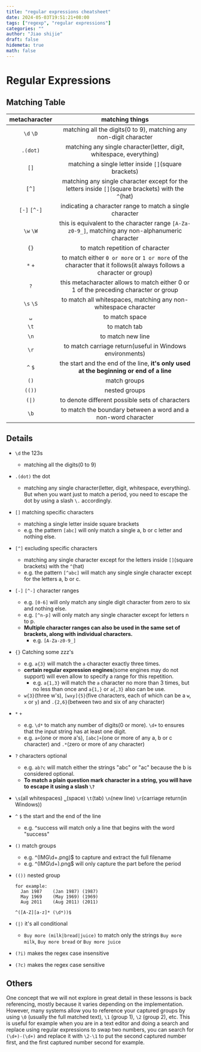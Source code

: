 ```yaml
---
title: "regular expressions cheatsheet"
date: 2024-05-03T19:51:21+08:00
tags: ["regexp", "regular expressions"]
categories: ""
author: "Jiao shijie"
draft: false
hidemeta: true
math: false
---
```


# Regular Expressions

## Matching Table

| metacharacter | matching things                                                                                                     |
| :-:           | :-:                                                                                                                 |
| `\d` `\D`     | matching all the digits(0 to 9), matching any non-digit character                                                   |
| `.(dot)`      | matching any single character(letter, digit, whitespace, everything)                                                |
| `[]`          | matching a single letter inside `[]`(square brackets)                                                               |
| `[^]`         | matching any single character except for the letters inside `[]`(square brackets) with the `^`(hat)                 |
| `[-]` `[^-]`  | indicating a character range to match a single character                                                            |
| `\w` `\W`     | this is equivalent to the character range `[A-Za-z0-9_]`, matching any non-alphanumeric character                   |
| `{}`          | to match repetition of character                                                                                    |
| `*` `+`       | to match either `0 or more` or `1 or more` of the character that it follows(it always follows a character or group) |
| `?`           | this metacharacter allows to match either 0 or 1 of the preceding character or group                                |
| `\s` `\S`     | to match all whitespaces, matching any non-whitespace character                                                     |
| `␣`           | to match space                                                                                                      |
| `\t`          | to match tab                                                                                                        |
| `\n`          | to match new line                                                                                                   |
| `\r`          | to match carriage return(useful in Windows environments)                                                            |
| `^` `$`       | the start and the end of the line, **it's only used at the beginning or end of a line**                             |
| `()`          | match groups                                                                                                        |
| `(())`        | nested groups                                                                                                       |
| `(\|)`        | to denote different possible sets of characters                                                                     |
| `\b`          | to match the boundary between a word and a non-word character                                                       |

## Details

- `\d` the 123s
  - matching all the digits(0 to 9)
- `.(dot)` the dot
  - matching any single character(letter, digit, whitespace, everything). But when you want just to match a period, you need to escape the dot by using a slash `\.` accordingly.
- `[]` matching specific characters
  - matching a single letter inside square brackets
  - e.g. the pattern `[abc]` will only match a single a, b or c letter and nothing else.
- `[^]` excluding specific characters
  - matching any single character except for the letters inside `[]`(square brackets) with the `^`(hat)
  - e.g. the pattern `[^abc]` will match any single single character except for the letters a, b or c.
- `[-]` `[^-]` character ranges
  - e.g. `[0-6]` will only match any single digit character from zero to six and nothing else.
  - e.g. `[^n-p]` will only match any single character except for letters n to p.
  - **Multiple character ranges can also be used in the same set of brackets, along with individual characters.**
    - e.g. `[A-Za-z0-9_]`
- `{}` Catching some zzz's
  - e.g. `a{3}` will match the `a` character exactly three times.
  - **certain regular expression engines**(some engines may do not support) will even allow to specify a range for this repetition.
    - e.g. `a{1,3}` will match the `a` character no more than 3 times, but no less than once and `a{1,}` or `a{,3}` also can be use.
  - `w{3}`(three w's), `[wxy]{5}`(five characters, each of which can be a `w`, `x` or `y`) and `.{2,6}`(between two and six of any character)
- `*` `+`
  - e.g. `\d*` to match any number of digits(0 or more). `\d+` to ensures that the input string has at least one digit.
  - e.g. `a+`(one or more a's), `[abc]+`(one or more of any a, b or c character) and `.*`(zero or more of any character)
- `?` characters optional
  - e.g. `ab?c` will match either the strings "abc" or "ac" because the b is considered optional.
  - **To match a plain question mark character in a string, you will have to escape it using a slash `\?`**
- `\s`(all whitespaces) `␣`(space) `\t`(tab) `\n`(new line) `\r`(carriage return(in Windows))
- `^` `$` the start and the end of the line
  - e.g. ^success will match only a line that begins with the word "success"
- `()` match groups
  - e.g. ^(IMG\d+\.png)$ to capture and extract the full filename
  - e.g. ^(IMG\d+)\.png$ will only capture the part before the period
- `(())` nested group

  ```
  for example:
    Jan 1987    (Jan 1987) (1987)
    May 1969    (May 1969) (1969)
    Aug 2011    (Aug 2011) (2011)

  ^([A-Z][a-z]* (\d*))$
  ```
- `(|)` it's all conditional
  - `Buy more (milk|bread|juice)` to match only the strings `Buy more milk`, `Buy more bread` or `Buy more juice`

- `(?i)` makes the regex case insensitive
- `(?c)` makes the regex case sensitive

## Others

One concept that we will not explore in great detail in these lessons is back referencing, mostly because it varies depending on the implementation. However, many systems allow you to reference your captured groups by using `\0` (usually the full matched text), `\1` (group 1), `\2` (group 2), etc. This is useful for example when you are in a text editor and doing a search and replace using regular expressions to swap two numbers, you can search for `(\d+)-(\d+)` and replace it with `\2-\1` to put the second captured number first, and the first captured number second for example.
